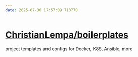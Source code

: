 ```yaml
---
date: 2025-07-30 17:57:09.713770
---
```


# [ChristianLempa/boilerplates](https://github.com/ChristianLempa/boilerplates)

project templates and configs for Docker, K8S, Ansible, more